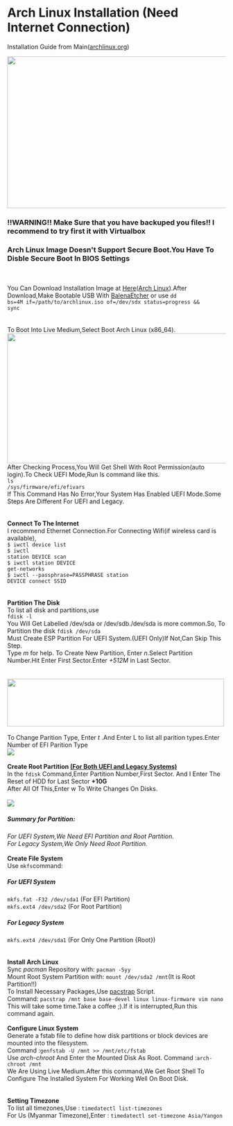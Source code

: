 <h1>Arch Linux Installation (Need Internet Connection)</h1>
<p>Installation Guide from Main(<a href="https://wiki.archlinux.org/index.php/installation_guide">archlinux.org</a>)</p>

<img src="https://user-images.githubusercontent.com/66734606/111743490-2cafa280-88b8-11eb-8582-a369ca47909c.png" width="700px" height="350px">

<b><h3>!!WARNING!! Make Sure that you have backuped you files!! I recommend to try first it with Virtualbox</h3></b>
<b><h3>Arch Linux Image Doesn't Support Secure Boot.You Have To Disble Secure Boot In BIOS Settings</h3></b>
<br><br>
You Can Download Installation Image at <a href="https://archlinux.org/download/">Here</a>(<a href="https://archlinux.org/download/">Arch Linux</a>).After Download,Make Bootable USB With <a href="https://www.balena.io/etcher/">BalenaEtcher</a> or use <code>dd bs=4M if=/path/to/archlinux.iso of=/dev/sdx status=progress && sync</code>
<br><br><br>
To Boot Into Live Medium,Select Boot Arch Linux (x86_64).<br>
<img src="https://user-images.githubusercontent.com/66734606/111743715-81531d80-88b8-11eb-8c42-f4cdcd67cd13.jpg" width="600px" height="300px">
<br>
After Checking Process,You Will Get Shell With Root Permission(auto login).To Check UEFI Mode,Run ls command like this.<br>
<code>ls /sys/firmware/efi/efivars</code><br>
If This Command Has No Error,Your System Has Enabled UEFI Mode.Some Steps Are Different For UEFI and Legacy.<br>
<br><br>
<b>Connect To The Internet</b><br>
I recommend Ethernet Connection.For Connecting Wifi(if wireless card is available),<br>
<code>$ iwctl device list</code><br>
<code>$ iwctl station DEVICE scan</code><br>
<code>$ iwctl station DEVICE get-networks</code><br>
<code>$ iwctl --passphrase=PASSPHRASE station DEVICE connect SSID</code><br>
<br><br>
<b>Partition The Disk</b><br>
To list all disk and partitions,use <br>
<code>fdisk -l</code><br>
You Will Get Labelled /dev/sda or /dev/sdb./dev/sda is more common.So, To Partition the disk
<code>fdisk /dev/sda</code><br>
Must Create ESP Partition For UEFI System.(UEFI Only)If Not,Can Skip This Step.<br>
Type <i>m</i> for help.
To Create New Partition, Enter <i>n</i>.Select Partition Number.Hit Enter First Sector.Enter <i>+512M</i> in Last Sector.<br>
<br><br>
<img src="https://user-images.githubusercontent.com/66734606/111743780-9465ed80-88b8-11eb-9510-70c7cfe14f68.png" width="500px" height="110px">
<br><br>
To Change Parition Type, Enter <i>t</i> .And Enter L to list all parition types.Enter Number of EFI Parition Type<br>
<img src="https://user-images.githubusercontent.com/66734606/111743824-a34ca000-88b8-11eb-8125-43ffeb3a851f.jpg">
<br><br>
<b>Create Root Partition <u>(For Both UEFI and Legacy Systems)</u></b><br>
In the <code>fdisk</code> Command,Enter Partition Number,First Sector.
And I Enter The Reset of HDD for Last Sector <b>+10G</b><br>
After All Of This,Enter w To Write Changes On Disks.
<br><br>
<img src="https://user-images.githubusercontent.com/66734606/111743859-b0698f00-88b8-11eb-9d8e-bcdb9227475c.jpg">
<br>
<i><h5>Summary for Partition:</h5>For UEFI System,We Need EFI Partition and Root Partition.<br>For Legacy System,We Only Need Root Partition.</i>
<br><br>
<b>Create File System</b><br>
Use <code>mkfs</code>command:<br>
<h5>For UEFI System</h5>
<code>mkfs.fat -F32 /dev/sda1</code> (For EFI Partition)<br>
<code>mkfs.ext4 /dev/sda2</code> (For Root Partition)
<br>
<h5>For Legacy System</h5>
<code>mkfs.ext4 /dev/sda1</code> (For Only One Partition {Root})<br>
<br><br>
<b>Install Arch Linux</b><br>
Sync <i>pacman</i> Repository with:
<code>pacman -Syy</code><br>
Mount Root System Partition with:
<code>mount /dev/sda2 /mnt</code>(It is Root Partition!!)<br>
To Install Necessary Packages,Use <a href="https://git.archlinux.org/arch-install-scripts.git/tree/pacstrap.in">pacstrap</a> Script.<br>
Command:
<code>pacstrap /mnt base base-devel linux linux-firmware vim nano</code><br>
This will take some time.Take a coffee ;).If it is interrupted,Run this command again.<br>
<br>
<b>Configure Linux System</b><br>
Generate a fstab file to define how disk partitions or block devices are mounted into the filesystem.<br>
Command :<code>genfstab -U /mnt >> /mnt/etc/fstab</code><br>
Use <i>arch-chroot</i> And Enter the Mounted Disk As Root.
Command :<code>arch-chroot /mnt</code><br>
We Are Using Live Medium.After this command,We Get Root Shell To Configure The Installed System For Working Well On Boot Disk.<br>
<br><br>
<b>Setting Timezone</b><br>
To list all timezones,Use : <code>timedatectl list-timezones</code>
<br>
For Us (Myanmar Timezone),Enter : <code>timedatectl set-timezone Asia/Yangon</code><br>
